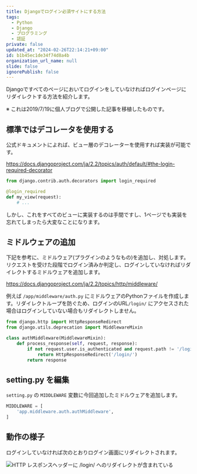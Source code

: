 ```yaml
---
title: Djangoでログイン必須サイトにする方法
tags:
  - Python
  - Django
  - プログラミング
  - 認証
private: false
updated_at: "2024-02-26T22:14:21+09:00"
id: b1b45ec1de34f74d8a4b
organization_url_name: null
slide: false
ignorePublish: false
---
```


Djangoですべてのページにおいてログインをしていなければログインページにリダイレクトする方法を紹介します。

※ これは2019/7/19に個人ブログで公開した記事を移植したものです。

## 標準ではデコレータを使用する

公式ドキュメントによれば、ビュー層のデコレーターを使用すれば実装が可能です。

https://docs.djangoproject.com/ja/2.2/topics/auth/default/#the-login-required-decorator

```py
from django.contrib.auth.decorators import login_required

@login_required
def my_view(request):
    # ...
```

しかし、これをすべてのビューに実装するのは手間ですし、1ページでも実装を忘れてしまったら大変なことになります。

## ミドルウェアの追加

下記を参考に、ミドルウェア(プラグインのようなもの)を追加し、対処します。リクエストを受けた段階でログイン済みか判定し、ログインしていなければリダイレクトするミドルウェアを追加します。

https://docs.djangoproject.com/ja/2.2/topics/http/middleware/

例えば `/app/middleware/auth.py` にミドルウェアのPythonファイルを作成します。リダイレクトループを防ぐため、ログインのURL`/login/` にアクセスされた場合はログインしていない場合もリダイレクトしません。

```py
from django.http import HttpResponseRedirect
from django.utils.deprecation import MiddlewareMixin

class authMiddleware(MiddlewareMixin):
    def process_response(self, request, response):
        if not request.user.is_authenticated and request.path != '/login/':
            return HttpResponseRedirect('/login/')
        return response
```

## setting.py を編集

`setting.py` の `MIDDLEWARE` 変数に今回追加したミドルウェアを追加します。

```py
MIDDLEWARE = [
    'app.middleware.auth.authMiddleware',
]
```

## 動作の様子

ログインしていなければ次のとおりログイン画面にリダイレクトされます。

![HTTP レスポンスヘッダーに `/login/` へのリダイレクトが含まれている](https://qiita-image-store.s3.ap-northeast-1.amazonaws.com/0/684999/452d29cf-bb0e-2fd8-0c5e-9a7b083ce16e.png)

